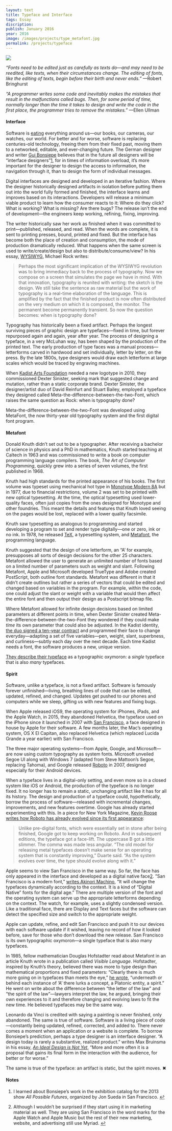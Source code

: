 ```yaml
---
layout: text
title: Typeface and Interface
tags: Essay
discription:
publish: January 2016
year: 2016
image: /images/projects/type_metafont.jpg
permalink: /projects/typeface
---
```


<img src="/images/projects/type_metafont.JPG">

<p><em>“Fonts need to be edited just as carefully as texts do—and may need to be reedited, like texts, when their circumstances change. The editing of fonts, like the editing of texts, begin before their birth and never ends.”</em> —Robert Bringhurst</p>

<p><em>“A programmer writes some code and inevitably makes the mistakes that result in the malfunctions called bugs. Then, for some period of time, normally longer than the time it takes to design and write the code in the first place, the programmer tries to remove the mistakes.”</em> —Ellen Ullman</p>


<h4>Interface</h4>
<p>Software is <a href="http://www.wsj.com/news/articles/SB10001424053111903480904576512250915629460">eating</a> everything around us—our books, our cameras, our watches, our world. For better and for worse, software is replacing centuries-old technology, freeing them from their fixed past, moving them to a networked, editable, and ever-changing future. The German designer and writer <a href="https://en.wikipedia.org/wiki/Gui_Bonsiepe">Gui Bonsiepe</a> believes that in the future all designers will be “interface designers”<a id="footnote-1-ref" class="footnote" href="#footnote-1">1</a>, for in times of information overload, it’s more important for the designer to design the access to information, the navigation through it, than to design the form of individual messages.</p>

<p>Digital interfaces are designed and developed in an iterative fashion. Where the designer historically designed artifacts in isolation before putting them out into the world fully formed and finished, the interface learns and improves based on its interactions. Developers will release a minimum viable product to learn how the consumer reacts to it: Where do they click? What is working? What is missing? Are there bugs? The release isn’t the end of development—the engineers keep working, refining, fixing, improving.</p>

<p>The writer historically saw her work as finished when it was committed to print—published, released, and read. When the words are complete, it is sent to printing presses, bound, printed and fixed. But the interface has become both the place of creation and consumption, the mode of production dramatically reduced. What happens when the same screen is used to write/create/design but also to distribute/consume/view? In his essay, <a href="http://2x4.org/ideas/26/wysiwyg/">WYSIWYG</a>, Michael Rock writes:</p>

<blockquote>
<p>Perhaps the most significant implication of the WYSIWYG revolution was to bring immediacy back to the process of typography. Now we compose on a screen that simulates the page we have in mind. With that innovation, typography is reunited with writing: the sketch is the design. We still take the sentence as raw material but the work of typography is a real-time elaboration of the language. This is amplified by the fact that the finished product is now often distributed on the very medium on which it is composed, the monitor. The permanent become permanently transient. So now the question becomes: when is typography done?</p>
</blockquote>

<p>Typography has historically been a fixed artifact. Perhaps the longest surviving pieces of graphic design are typefaces—fixed in time, but forever repurposed again and again, year after year. The process of designing a typeface, in a very McLuhan way, has been shaped by the production of the printed text. The early production of type faces was a manual process—letterforms carved in hardwood and set individually, letter by letter, on the press. By the late 1800s, type designers would draw each letterform at large scales which would be traced by engraving machines.</p>

<p>When <a href="http://www.kadist.org/en">Kadist Arts Foundation</a> needed a new logotype in 2010, they commissioned Dexter Sinister, seeking mark that suggested change and mutation, rather than a static corporate brand. Dexter Sinister, the designer/artist duo of David Reinfurt and Stuart Bailey, employed a typeface they designed called Meta-the-difference-between-the-two-Font, which raises the same question as Rock: when is typography done?</p>

<p>Meta-the-difference-between-the-two-Font was developed using MetaFont, the now thirty-year old typography system and the first digital font program.</p>

<h4>Metafont</h4>
<p>Donald Knuth didn’t set out to be a typographer. After receiving a bachelor of science in physics and a PhD in mathematics, Knuth started teaching at Caltech in 1963 and was commissioned to write a book on computer programming language compilers. The book, <em>The Art of Computer Programming</em>, quickly grew into a series of seven volumes, the first published in 1968.</p>

<p>Knuth had high standards for the printed appearance of his books. The first volume was typeset using mechanical hot type in <a href="https://www.myfonts.com/fonts/mti/monotype-modern/">Monotype Modern 8A</a> but in 1977, due to financial restrictions, volume 2 was set to be printed with new optical typesetting. At the time, the optical typesetting used lower-quality faces, often just copies from the ones designed for Monotype and other foundries. This meant the details and features that Knuth loved seeing on the pages would be lost, replaced with a lower quality facsimile.</p>

<p>Knuth saw typesetting as analogous to programming and started developing a program to set and render type digitally—one or zero, ink or no ink. In 1978, he released <a href="https://www.tug.org/whatis.html">TeX</a>, a typesetting system, and <a href="http://metafont.latex.free.fr">Metafont</a>, the programming language.</p>

<p>Knuth suggested that the design of one letterform, an “A’ for example, presupposes all sorts of design decisions for the other 25 characters. Metafont allowed the user to generate an unlimited number of fonts based on a limited number of parameters such as weight and slant. Following Metafont, Apple and Microsoft developed TrueType and Adobe created PostScript, both outline font standards. Metafont was different in that it didn’t create outlines but rather a series of vectors that could be edited and changed based on variables in the program. For example, within the code, one could adjust the slant or weight with a variable that would then affect the entire font and then output their design as a Postscript bitmap file.</p>

<p>Where Metafont allowed for infinite design decisions based on  limited parameters at different points in time, when Dexter Sinister created Meta-the-difference-between-the-two-Font they wondered if they could make <em>time</em> its own parameter that could also be adjusted. In the Kadist identity, <a href="http://www.kadist.org/en/programs/all/1467">the duo signed a ten-year contract</a> and programmed their face to change everyday—adapting a set of five variables—pen, weight, slant, superbness, and curliness—subtly each day over the next decade. Each time Kadist needs a font, the software produces a new, unique version.</p>
<p><a href="https://vimeo.com/65248695">They describe their typeface</a> as a typographic oxymoron: a <em>single</em> typeface that is also <em>many</em> typefaces.</p>

<h4>Spirit</h4>
<p>Software, unlike a typeface, is not a fixed artifact. Software is famously forever unfinished—living, breathing lines of code that can be edited, updated, refined, and changed. Updates get pushed to our phones and computers while we sleep, gifting us with new features and fixing bugs.</p>

<p>When Apple released iOS9, the operating system for iPhones, iPads, and the Apple Watch, in 2015, they abandoned Helvetica, the typeface used on the iPhone since it launched in 2007 with <a href="https://developer.apple.com/fonts/">San Francisco</a>, a face designed in house by Apple for their software. A few months later, the Mac’s operating system, OS X El Capitan, also replaced Helvetica (which replaced Lucida Grande a year earlier) with San Francisco.</p>

<p>The three major operating systems—from Apple, Google, and Microsoft—are now using custom typography as system fonts. Microsoft unveiled Segoe UI along with Windows 7 (adapted from Steve Mattoon’s Segoe, replacing Tahoma), and Google released <a href="https://www.google.com/design/spec/resources/roboto-noto-fonts.html">Roboto</a> in 2007, designed especially for their Android devices.</p>

<p>When a typeface lives in a digital-only setting, and even more so in a closed system like iOS or Android, the production of the typeface is no longer fixed. It no longer has to remain a static, unchanging artifact like it has for all its history. The design and production of a typeface could, hypothetically, borrow the process of software—released with incremental changes, improvements, and new features overtime. Google has already started experimenting with this. In a piece for New York Magazine, <a href="http://nymag.com/daily/intelligencer/2014/07/google-is-designing-the-font-of-the-future.html">Kevin Roose writes how Roboto has already evolved since its first appearance</a>:</p>

<blockquote>
<p>Unlike pre-digital fonts, which were essentially set in stone after being finished, Google got to keep working on Roboto. And in subsequent editions, the typeface got a face-lift. The uppercase B got a little slimmer. The comma was made less angular. “The old model for releasing metal typefaces doesn’t make sense for an operating system that is constantly improving,” Duarte said. “As the system evolves over time, the type should evolve along with it.”</p>
</blockquote>

<p>Apple seems to view San Francisco in the same way. So far, the face has only appeared in the interface and developed as a digital native face<a id="footnote-2-ref" class="footnote" href="#footnote-2">2</a>. ”San Francisco is a modern font,” <a href="https://medium.com/@mach/the-secret-of-san-francisco-fonts-4b5295d9a745#.frr2y72os">writes Akinori Machino</a>, “It will change the typefaces dynamically according to the context. It is a kind of “Digital Native” fonts for the digital age.” There are multiple version of the font and the operating system can serve up the appropriate letterforms depending on the context. The watch, for example, uses a slightly condensed version. Like a traditional face, there are Display and Text faces but the software can detect the specified size and switch to the appropriate weight.</p>

<p>Apple can update, refine, and edit San Francisco and push it to our devices with each software update if it wished, leaving no record of how it looked before, save for those who don’t download the new release. San Francisco is its own typographic oxymoron—a single typeface that is also many typefaces.</p>

<p>In 1985, fellow mathematician Douglas Hofstadter read about Metafont in an article Knuth wrote in a publication called <em>Visible Language</em>. Hofstadter, inspired by Knuth’s theory, believed there was more to type design than mathematical proportions and fixed parameters: “Clearly there is much more going on in typefaces than meets the eye,” <a href="https://books.google.com/books?id=o8jzWF7rD6oC&amp;pg=PA240&amp;lpg=PA240&amp;dq=douglas+hofstadter+metafont&amp;source=bl&amp;ots=jRAb-sJmjt&amp;sig=emQ6YRMHm1g7q-9epAVxFpnyxb8&amp;hl=en&amp;sa=X&amp;ved=0ahUKEwjBy9rtt5PKAhVGeT4KHXYfAZYQ6AEIIzAB#v=onepage&amp;q=douglas%20hofstadter%20metafont&amp;f=false">he wrote</a>, “underneath or behind each instance of ‘A’ there lurks a concept, a Platonic entity, a spirit.” He went on write about the difference between “the letter of the law” and “the spirit of the law”—lawyers interpret the law, he argued, bringing their own experiences to it and therefore changing and evolving laws to fit the new time. He believed typefaces may be the same way.</p>

<p>Leonardo da Vinci is credited with saying a painting is never finished, only abandoned. The same is true of software. Software is a living piece of code—constantly being updated, refined, corrected, and added to. There never comes a moment when an application or a website is complete. To borrow Bonsiepe’s prediction, perhaps a type designer is an interface designer. “A design today is rarely a substantive, realized product.” writes Max Bruinsma in his essay, <a href="http://maxbruinsma.nl/index1.html?ideal-e.html"><em>An Ideal Design is Not Yet</em></a>, “More and more often it is a proposal that gains its final form in the interaction with the audience, for better or for worse.”</p>
<p>The same is true of the typeface: an artifact is static, but the spirit moves. &#10006;</p>


<!--Footnotes -->
<div class="notes">
<h4>Notes</h4>
<ol>
<li><p id="footnote-1">I learned about Bonsiepe’s work in the exhibition catalog for the 2013 show <em>All Possible Futures</em>, organized by Jon Sueda in San Francisco. <a href="#footnote-1-ref">↩</a></p></li>

<li><p id="footnote-2">Although I wouldn’t be surprised if they start using it in marketing material as well. They are using San Francisco in the word marks for the Apple Watch and Apple Music but the rest of their new marketing, website, and advertising still use Myriad. <a href="#footnote-2-ref">↩</a></p></li>
</ol>
</div>
